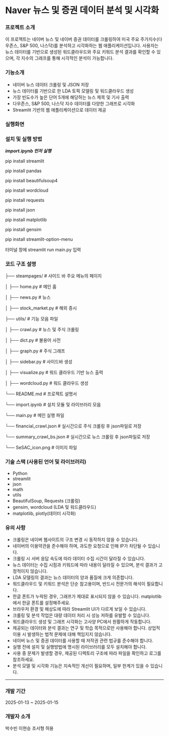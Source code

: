# Naver 뉴스 및 증권 데이터 분석 및 시각화

### 프로젝트 소개

이 프로젝트는 네이버 뉴스 및 네이버 증권 데이터를 크롤링하여 미국 주요 주가지수(다우존스, S&P 500, 나스닥)를 분석하고 시각화하는 웹 애플리케이션입니다.
사용자는 뉴스 데이터를 기반으로 생성된 워드클라우드와 주요 키워드 분석 결과를 확인할 수 있으며, 각 지수의 그래프를 통해 시각적인 분석이 가능합니다.


### 기능소개

- 네이버 뉴스 데이터 크롤링 및 JSON 저장
- 뉴스 데이터를 기반으로 한 LDA 토픽 모델링 및 워드클라우드 생성
- 가장 빈도수가 높은 단어 5개에 해당하는 뉴스 제목 및 기사 출력
- 다우존스, S&P 500, 나스닥 지수 데이터를 다양한 그래프로 시각화
- Streamlit 기반의 웹 애플리케이션으로 데이터 제공

### 실행화면


### 설치 및 실행 방법
***import.ipynb 먼저 실행***

pip install streamlit

pip install pandas

pip install beautifulsoup4

pip install wordcloud

pip install requests

pip install json

pip install matplotlib

pip install gensim

pip install streamlit-option-menu

터미널 창에 streamlit run main.py 입력

### 코드 구조 설명

├── steampages/            # 사이드 바 주요 메뉴의 페이지

│   ├── home.py            # 메인 홈

│   ├── news.py            # 뉴스

│   ├── stock_market.py    # 해외 증시

├── utils/                 # 기능 모음 파일

│   ├── crawl.py           # 뉴스 및 주식 크롤링

│   ├── dict.py            # 불용어 사전

│   ├── graph.py           # 주식 그래프

│   ├── sidebar.py         # 사이드바 생성

│   ├── visualize.py       # 워드 클라우드 기반 뉴스 출력

│   ├── wordcloud.py       # 워드 클라우드 생성

└── README.md              # 프로젝트 설명서

└── import.ipynb           # 설치 모듈 및 라이브러리 모음

└── main.py                # 메인 실행 파일

└── financial_crawl.json   # 실시간으로 주식 크롤링 후 json파일로 저장

└── summary_crawl_bs.json  # 실시간으로 뉴스 크롤링 후 json파일로 저장

└── SeSAC_icon.png         # 이미지 파일

### 기술 스택 (사용된 언어 및 라이브러리)
- Python
- streamlit
- json
- math
- utils
- BeautifulSoup, Requests (크롤링)
- gensim, wordcloud (LDA 및 워드클라우드)
- matplotlib, plotly(데이터 시각화)


### 유의 사항

- 크롤링은 네이버 웹사이트의 구조 변경 시 동작하지 않을 수 있습니다.
- 네이버의 이용약관을 준수해야 하며, 과도한 요청으로 인해 IP가 차단될 수 있습니다.
- 크롤링 시 서버 응답 속도에 따라 데이터 수집 시간이 달라질 수 있습니다.
- 뉴스 데이터는 수집 시점과 키워드에 따라 내용이 달라질 수 있으며, 분석 결과가 고정적이지 않습니다.
- LDA 모델링의 결과는 뉴스 데이터의 양과 품질에 크게 의존합니다.
- 워드클라우드 및 키워드 분석은 단순 참고용이며, 반드시 전문가의 해석이 필요합니다.
- 한글 폰트가 누락된 경우, 그래프가 제대로 표시되지 않을 수 있습니다. matplotlib에서 한글 폰트를 설정해주세요.
- 브라우저 환경 및 해상도에 따라 Streamlit UI가 다르게 보일 수 있습니다.
- 크롤링 및 분석 작업은 대량 데이터 처리 시 성능 저하를 유발할 수 있습니다.
- 워드클라우드 생성 및 그래프 시각화는 고사양 PC에서 원활하게 작동합니다.
- 제공되는 데이터와 분석 결과는 연구 및 학습 목적으로만 사용해야 합니다. 상업적 이용 시 발생하는 법적 문제에 대해 책임지지 않습니다.
- 네이버 뉴스 및 증권 데이터를 사용할 때 저작권 관련 법규를 준수해야 합니다.
- 실행 전에 설치 및 실행방법에 명시된 라이브러리를 모두 설치해야 합니다.
- 사용 중 문제가 발생할 경우, 제공된 디렉토리 구조에 따라 파일을 확인하고 로그를 참조하세요.
- 분석 모델 및 시각화 기능은 지속적인 개선이 필요하며, 일부 한계가 있을 수 있습니다.

---
### 개발 기간

2025-01-13 ~ 2025-01-15


### 개발자 소개

박수빈 이현승 조서형 허용
